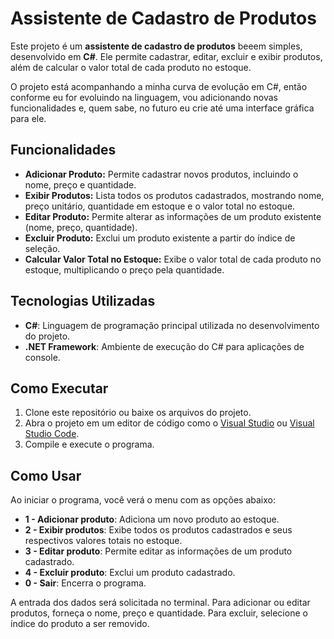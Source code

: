 # Assistente de Cadastro de Produtos

Este projeto é um **assistente de cadastro de produtos** beeem simples, desenvolvido em **C#**. Ele permite cadastrar, editar, excluir e exibir produtos, além de calcular o valor total de cada produto no estoque.

O projeto está acompanhando a minha curva de evolução em C#, então conforme eu for evoluindo na linguagem, vou adicionando novas funcionalidades e, quem sabe, no futuro eu crie até uma interface gráfica para ele.

## Funcionalidades

-   **Adicionar Produto:** Permite cadastrar novos produtos, incluindo o nome, preço e quantidade.
-   **Exibir Produtos:** Lista todos os produtos cadastrados, mostrando nome, preço unitário, quantidade em estoque e o valor total no estoque.
-   **Editar Produto:** Permite alterar as informações de um produto existente (nome, preço, quantidade).
-   **Excluir Produto:** Exclui um produto existente a partir do índice de seleção.
-   **Calcular Valor Total no Estoque:** Exibe o valor total de cada produto no estoque, multiplicando o preço pela quantidade.

## Tecnologias Utilizadas

-   **C#**: Linguagem de programação principal utilizada no desenvolvimento do projeto.
-   **.NET Framework**: Ambiente de execução do C# para aplicações de console.

## Como Executar

1.  Clone este repositório ou baixe os arquivos do projeto.
2.  Abra o projeto em um editor de código como o [Visual Studio](https://visualstudio.microsoft.com/) ou [Visual Studio Code](https://code.visualstudio.com/).
3.  Compile e execute o programa.

## Como Usar

Ao iniciar o programa, você verá o menu com as opções abaixo:

-   **1 - Adicionar produto**: Adiciona um novo produto ao estoque.
-   **2 - Exibir produtos**: Exibe todos os produtos cadastrados e seus respectivos valores totais no estoque.
-   **3 - Editar produto**: Permite editar as informações de um produto cadastrado.
-   **4 - Excluir produto**: Exclui um produto cadastrado.
-   **0 - Sair**: Encerra o programa.

A entrada dos dados será solicitada no terminal. Para adicionar ou editar produtos, forneça o nome, preço e quantidade. Para excluir, selecione o índice do produto a ser removido.
